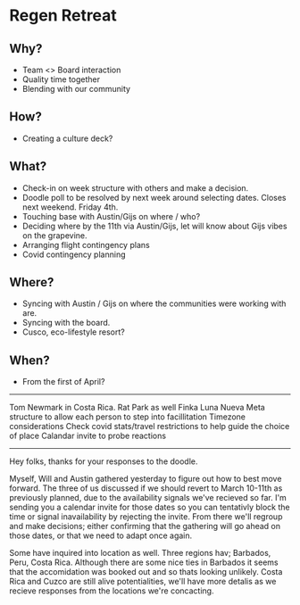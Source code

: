 
# Regen Retreat


## Why?
- Team <> Board interaction
- Quality time together
- Blending with our community

## How?
- Creating a culture deck?

## What?
- Check-in on week structure with others and make a decision.
- Doodle poll to be resolved by next week around selecting dates. Closes next weekend. Friday 4th.
- Touching base with Austin/Gijs on where / who?
- Deciding where by the 11th via Austin/Gijs, let will know about Gijs vibes on the grapevine. 
- Arranging flight contingency plans
- Covid contingency planning

## Where?
- Syncing with Austin / Gijs on where the communities were working with are. 
- Syncing with the board.
- Cusco, eco-lifestyle resort?

## When?
- From the first of April?


--- 
Tom Newmark in Costa Rica. Rat Park as well
Finka Luna Nueva
Meta structure to allow each person to step into facillitation
Timezone considerations
Check covid stats/travel restrictions to help guide the choice of place
Calandar invite to probe reactions

---

Hey folks, thanks for your responses to the doodle.  

Myself, Will and Austin gathered yesterday to figure out how to best move forward. The three of us discussed if we should revert to March 10-11th as previously planned, due to the availability signals we've recieved so far. I'm sending you a calendar invite for those dates so you can tentativly block the time or signal inavailability by rejecting the invite. From there we'll regroup and make decisions; either confirming that the gathering will go ahead on those dates, or that we need to adapt once again. 

Some have inquired into location as well. Three regions hav; Barbados, Peru, Costa Rica. Although there are some nice ties in Barbados it seems that the accomidation was booked out and so thats looking unlikely. Costa Rica and Cuzco are still alive potentialities, we'll have more detalis as we recieve responses from the locations we're concacting. 

